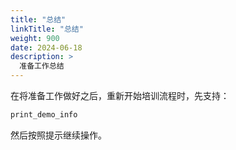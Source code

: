 ```yaml
---
title: "总结"
linkTitle: "总结"
weight: 900
date: 2024-06-18
description: >
  准备工作总结
---
```



在将准备工作做好之后，重新开始培训流程时，先支持：

```bash
print_demo_info
```

然后按照提示继续操作。
